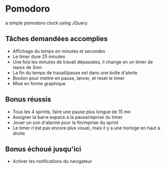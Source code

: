 # Pomodoro
a simple pomodoro clock using JQuery

## Tâches demandées accomplies

* Affichage du temps en minutes et secondes
* Le timer dure 25 minutes
* Une fois les minutes de travail dépassées, il change en un timer de repos de 5mn
* La fin du temps de travail/pause est dans une boîte d'alerte
* Bouton pour mettre en pause, lancer, et reset le timer
* Mise en forme graphique

## Bonus réussis

* Tous les 4 sprints, faire une pause plus longue de 15 mn
* Assigner la barre espace à la pause/reprise du timer
* Jouer un son d'alarme pour la fin/reprise du sprint
* Le timer n'est pas encore plus visuel, mais il y a une horloge en haut à droite

## Bonus échoué jusqu'ici

* Activer les notifications du navigateur
